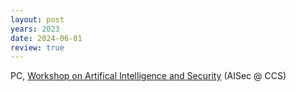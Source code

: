 ```yaml
---
layout: post
years: 2023
date: 2024-06-01
review: true
---
```


PC, [Workshop on Artifical Intelligence and Security](https://aisec.cc/) (AISec @ CCS) 